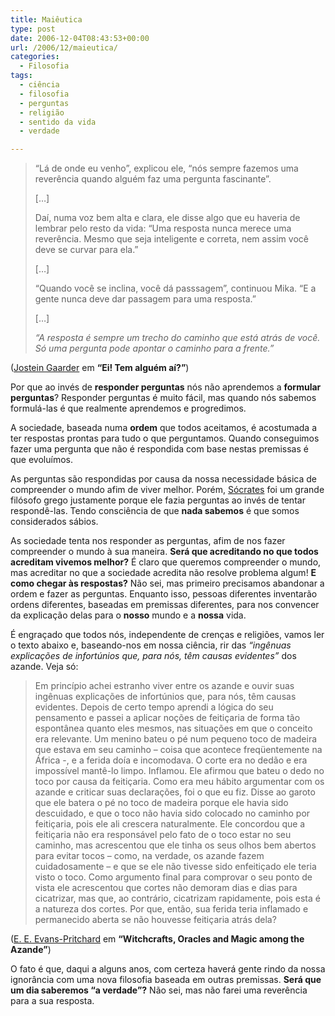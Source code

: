 ```yaml
---
title: Maiêutica
type: post
date: 2006-12-04T08:43:53+00:00
url: /2006/12/maieutica/
categories:
  - Filosofia
tags:
  - ciência
  - filosofia
  - perguntas
  - religião
  - sentido da vida
  - verdade

---
```

> “Lá de onde eu venho”, explicou ele, “nós sempre fazemos uma reverência quando alguém faz uma pergunta fascinante”.
>
> […]
>
> Daí, numa voz bem alta e clara, ele disse algo que eu haveria de lembrar pelo resto da vida: “Uma resposta nunca merece uma reverência. Mesmo que seja inteligente e correta, nem assim você deve se curvar para ela.”
>
> […]
>
> “Quando você se inclina, você dá passsagem”, continuou Mika. “E a gente nunca deve dar passagem para uma resposta.”
>
> […]
>
> _“A resposta é sempre um trecho do caminho que está atrás de você. Só uma pergunta pode apontar o caminho para a frente.”_

([Jostein Gaarder][1] em **“Ei! Tem alguém aí?”**)

Por que ao invés de **responder perguntas** nós não aprendemos a **formular perguntas**? Responder perguntas é muito fácil, mas quando nós sabemos formulá-las é que realmente aprendemos e progredimos.

A sociedade, baseada numa **ordem** que todos aceitamos, é acostumada a ter respostas prontas para tudo o que perguntamos. Quando conseguimos fazer uma pergunta que não é respondida com base nestas premissas é que evoluímos.

As perguntas são respondidas por causa da nossa necessidade básica de compreender o mundo afim de viver melhor. Porém, [Sócrates][2] foi um grande filósofo grego justamente porque ele fazia perguntas ao invés de tentar respondê-las. Tendo consciência de que **nada sabemos** é que somos considerados sábios.

As sociedade tenta nos responder as perguntas, afim de nos fazer compreender o mundo à sua maneira. **Será que acreditando no que todos acreditam vivemos melhor?** É claro que queremos compreender o mundo, mas acreditar no que a sociedade acredita não resolve problema algum! **E como chegar às respostas?** Não sei, mas primeiro precisamos abandonar a ordem e fazer as perguntas. Enquanto isso, pessoas diferentes inventarão ordens diferentes, baseadas em premissas diferentes, para nos convencer da explicação delas para o **nosso** mundo e a **nossa** vida.

É engraçado que todos nós, independente de crenças e religiões, vamos ler o texto abaixo e, baseando-nos em nossa ciência, rir das _“ingênuas explicações de infortúnios que, para nós, têm causas evidentes”_ dos azande. Veja só:

> Em princípio achei estranho viver entre os azande e ouvir suas ingênuas explicações de infortúnios que, para nós, têm causas evidentes. Depois de certo tempo aprendi a lógica do seu pensamento e passei a aplicar noções de feitiçaria de forma tão espontânea quanto eles mesmos, nas situações em que o conceito era relevante. Um menino bateu o pé num pequeno toco de madeira que estava em seu caminho – coisa que acontece freqüentemente na África -, e a ferida doía e incomodava. O corte era no dedão e era impossível mantê-lo limpo. Inflamou. Ele afirmou que bateu o dedo no toco por causa da feitiçaria. Como era meu hábito argumentar com os azande e criticar suas declarações, foi o que eu fiz. Disse ao garoto que ele batera o pé no toco de madeira porque ele havia sido descuidado, e que o toco não havia sido colocado no caminho por feitiçaria, pois ele ali crescera naturalmente. Ele concordou que a feitiçaria não era responsável pelo fato de o toco estar no seu caminho, mas acrescentou que ele tinha os seus olhos bem abertos para evitar tocos – como, na verdade, os azande fazem cuidadosamente – e que se ele não tivesse sido enfeitiçado ele teria visto o toco. Como argumento final para comprovar o seu ponto de vista ele acrescentou que cortes não demoram dias e dias para cicatrizar, mas que, ao contrário, cicatrizam rapidamente, pois esta é a natureza dos cortes. Por que, então, sua ferida teria inflamado e permanecido aberta se não houvesse feitiçaria atrás dela?

([E. E. Evans-Pritchard][3] em **“Witchcrafts, Oracles and Magic among the Azande”**)

O fato é que, daqui a alguns anos, com certeza haverá gente rindo da nossa ignorância com uma nova filosofia baseada em outras premissas. **Será que um dia saberemos “a verdade”?** Não sei, mas não farei uma reverência para a sua resposta.

 [1]: http://en.wikipedia.org/wiki/Jostein_Gaarder
 [2]: http://pt.wikipedia.org/wiki/Sócrates
 [3]: http://en.wikipedia.org/wiki/E._E._Evans-Pritchard

